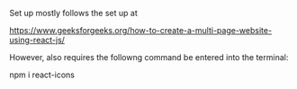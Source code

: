 Set up mostly follows the set up at 

https://www.geeksforgeeks.org/how-to-create-a-multi-page-website-using-react-js/

However, also requires the followng command be entered into the terminal: 

npm i react-icons